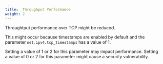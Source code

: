 ```yaml
---
title:  Throughput Performance
weight: 2
---
```


Throughtput performance over TCP might be reduced.

This might occur because timestamps are enabled by default and the parameter `net.ipv4.tcp_timestamps` has a value of 1.

Setting a value of 1 or 2 for this parameter may impact performance. Setting a value of 0 or 2 for this parameter might cause a security vulnerability. 
